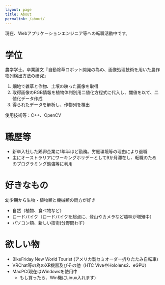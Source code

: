 ```yaml
---
layout: page
title: About
permalink: /about/
---
```


現在、Webアプリケーションエンジニア等への転職活動中です。

# 学位
農学学士。卒業論文『自動除草ロボット開発の為の、画像処理技術を用いた農作物列検出方法の研究』

1. 畑地で雑草と作物、土壌の映った画像を取得
2. 取得画像のRGB情報を植物体判別用二値化方程式に代入し、閾値を以て、二値化データ作成
3. 得られたデータを解析し、作物列を検出

使用技術等：C++、OpenCV

# 職歴等
- 新卒入社した鶏卵企業に1年半ほど勤務。労働環境等の理由により退職
- 主にオーストラリアにワーキングホリデーとして9か月滞在し、転職のためのプログラミング勉強等に利用

# 好きなもの
幼少期から生物・植物類と機械類の両方が好き

- 自然（植物、食べ物など）
- ロードバイク（ロードバイクを起点に、登山やカメラなど趣味が増殖中）
- パソコン類、新しい技術(分野問わず）

# 欲しい物
- BikeFriday New World Tourist (アメリカ製セミオーダー折りたたみ自転車)
- VRChat等の為のXR機器及びその他（HTC ViveやHololens2、eGPU）
- MacPC(現在はWindowsを使用中
  - もし買ったら、Win機にLinux入れます)
